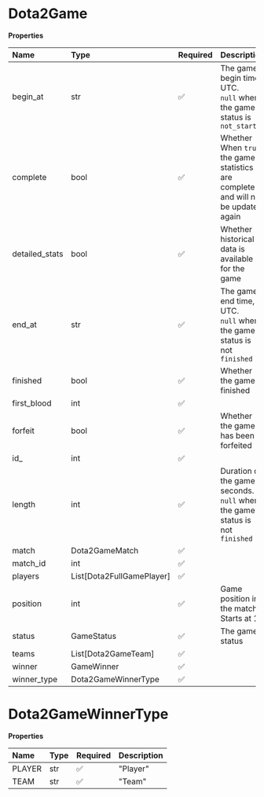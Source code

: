 # Dota2Game

**Properties**

| Name           | Type                      | Required | Description                                                                         |
| :------------- | :------------------------ | :------- | :---------------------------------------------------------------------------------- |
| begin_at       | str                       | ✅       | The game begin time, UTC. <br/>`null` when the game status is `not_started`         |
| complete       | bool                      | ✅       | Whether When `true`, the game statistics are complete and will not be updated again |
| detailed_stats | bool                      | ✅       | Whether historical data is available for the game                                   |
| end_at         | str                       | ✅       | The game end time, UTC. <br/>`null` when the game status is not `finished`          |
| finished       | bool                      | ✅       | Whether the game is finished                                                        |
| first_blood    | int                       | ✅       |                                                                                     |
| forfeit        | bool                      | ✅       | Whether the game has been forfeited                                                 |
| id\_           | int                       | ✅       |                                                                                     |
| length         | int                       | ✅       | Duration of the game in seconds. <br/>`null` when the game status is not `finished` |
| match          | Dota2GameMatch            | ✅       |                                                                                     |
| match_id       | int                       | ✅       |                                                                                     |
| players        | List[Dota2FullGamePlayer] | ✅       |                                                                                     |
| position       | int                       | ✅       | Game position in the match. Starts at 1                                             |
| status         | GameStatus                | ✅       | The game status                                                                     |
| teams          | List[Dota2GameTeam]       | ✅       |                                                                                     |
| winner         | GameWinner                | ✅       |                                                                                     |
| winner_type    | Dota2GameWinnerType       | ✅       |                                                                                     |

# Dota2GameWinnerType

**Properties**

| Name   | Type | Required | Description |
| :----- | :--- | :------- | :---------- |
| PLAYER | str  | ✅       | "Player"    |
| TEAM   | str  | ✅       | "Team"      |

<!-- This file was generated by liblab | https://liblab.com/ -->
